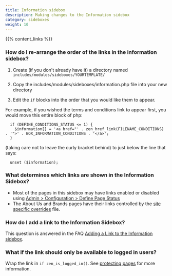```yaml
---
title: Information sidebox 
description: Making changes to the Information sidebox 
category: sideboxes
weight: 10
---
```


{{% content_links %}}

### How do I re-arrange the order of the links in the information sidebox?

1. Create (if you don't already have it) a directory named `includes/modules/sideboxes/YOURTEMPLATE/`

2. Copy the includes/modules/sideboxes/information.php file into your new directory

3. Edit the `if` blocks into the order that you would like them to appear.

For example, if you wished the terms and conditions link to appear first, you would move this entire block of php:

```
  if (DEFINE_CONDITIONS_STATUS <= 1) {
    $information[] = '<a href="' . zen_href_link(FILENAME_CONDITIONS) . '">' . BOX_INFORMATION_CONDITIONS . '</a>';
  }
```

 (taking care not to leave the curly bracket behind) to just below the line that says:
```
  unset ($information);
```

### What determines which links are shown in the Information Sidebox? 
- Most of the pages in this sidebox may have links enabled or disabled using [Admin > Configuration > Define Page Status](/user/admin_pages/configuration/configuration_definepagestatus/)
- The About Us and Brands pages have their links controlled by the [site specific overrides](/user/customizing/site_specific_overrides/) file. 


### How do I add a link to the Information Sidebox? 

This question is answered in the FAQ [Adding a Link to the Information sidebox](/user/sideboxes/add_link_information_sidebox/). 

### What if the link should only be available to logged in users? 

Wrap the link in `if zen_is_logged_in()`.  See [protecting pages](/user/customizing/protecting_pages/) for more information. 

